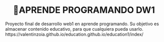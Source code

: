 <div align="center">

# 📒APRENDE PROGRAMANDO DW1
  
</div>
Proyecto final de desarrollo web1 en aprende programando. Su objetivo es almacenar contenido educativo, para que cualquiera pueda usarlo.
https://valentinzoia.github.io/education.github.io/education1/index/

